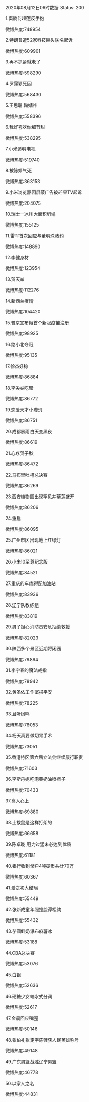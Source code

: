 2020年08月12日06时数据
Status: 200

1.窦骁何超莲反手抱

微博热度:748954

2.特朗普遭52家科技巨头联名起诉

微博热度:609901

3.再不抓紧就老了

微博热度:598290

4.罗霈颖死因

微博热度:568430

5.王思聪 鞠婧祎

微博热度:558396

6.我好喜欢你细节甜

微博热度:538295

7.小米透明电视

微博热度:519740

8.被陈婷气死

微博热度:363153

9.小米浏览器因屏蔽广告被芒果TV起诉

微博热度:204075

10.瑞士一冰川大面积坍塌

微博热度:155125

11.雷军首次回应与董明珠赌约

微博热度:148890

12.李健身材

微博热度:123954

13.贺天举

微博热度:112276

14.新西兰疫情

微博热度:104420

15.普京宣布俄首个新冠疫苗注册

微博热度:98925

16.路小北夺冠

微博热度:95135

17.徐杰好稳

微博热度:86884

18.李尖尖吃醋

微博热度:86772

19.恋爱天才小璇玑

微博热度:86751

20.成都暴雨白天变黑夜

微博热度:86619

21.心疼贺子秋

微博热度:86472

22.马布里吐槽总决赛

微博热度:86269

23.西安植物园出现罕见并蒂莲盛开

微博热度:86206

24.重启

微博热度:86095

25.广州市区出现地上红绿灯

微博热度:86021

26.小米10至尊纪念版

微博热度:84521

27.重庆的车库得配加油站

微博热度:83936

28.辽宁队教练组

微博热度:83819

29.男子担心消防员安危拒绝救援

微博热度:82023

30.陕西多个景区近期将闭园

微博热度:79894

31.李宇春的魔法戒指

微博热度:78942

32.黄圣依工作室报平安

微博热度:78225

33.且听凤鸣

微博热度:76053

34.杨天真要做切胃手术

微博热度:73051

35.香港特区第六届立法会继续履行职责

微博热度:71603

36.李斯丹妮吃泡芙奶油喷裤子

微博热度:70433

37.离人心上

微博热度:69880

38.土拨鼠是这样打架的

微博热度:66658

39.陈卓璇 用力过猛未必达到优质

微博热度:61181

40.银行收到储户4吨硬币共计70万

微博热度:60367

41.爱之初大结局

微博热度:55449

42.张新成童年照撞脸谭松韵

微博热度:55432

43.芋圆鲜奶瀑布麻薯冰

微博热度:53188

44.CBA总决赛

微博热度:53076

45.白银

微博热度:52636

46.硬糖少女端水式分词

微博热度:52617

47.金晨回应嘴歪

微博热度:50146

48.张伯礼张定宇陈薇获人民英雄称号

微博热度:49148

49.广东男篮战胜辽宁男篮

微博热度:46778

50.以家人之名

微博热度:44831

